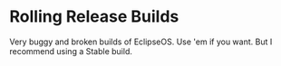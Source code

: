 # Rolling Release Builds
Very buggy and broken builds of EclipseOS. Use 'em if you want. But I recommend using a Stable build.
